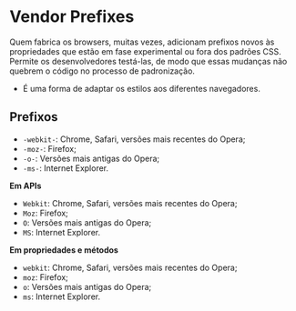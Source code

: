 # Vendor Prefixes

Quem fabrica os browsers, muitas vezes, adicionam prefixos novos às propriedades que estão em fase experimental ou fora dos padrões CSS.
Permite os desenvolvedores testá-las, de modo que essas mudanças não quebrem o código no processo de padronização.

* É uma forma de adaptar os estilos aos diferentes navegadores.

## Prefixos

* `-webkit-`: Chrome, Safari, versões mais recentes do Opera;
* `-moz-`: Firefox;
* `-o-`: Versões mais antigas do Opera;
* `-ms-`: Internet Explorer.

**Em APIs**
* `Webkit`: Chrome, Safari, versões mais recentes do Opera;
* `Moz`: Firefox;
* `O`: Versões mais antigas do Opera;
* `MS`: Internet Explorer.

**Em propriedades e métodos**

* `webkit`: Chrome, Safari, versões mais recentes do Opera;
* `moz`: Firefox;
* `o`: Versões mais antigas do Opera;
* `ms`: Internet Explorer.